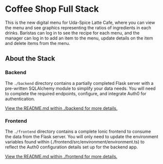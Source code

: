 # Coffee Shop Full Stack

This is the new digital menu for Uda-Spice Latte Cafe, where you can view the menu and see graphics representing the ratios of ingredients in each drinks.
Baristas can log in to see the recipe for each menu, and the manager can log in to add an item to the menu, update details on the item and delete items from the menu. 


## About the Stack

### Backend

The `./backend` directory contains a partially completed Flask server with a pre-written SQLAlchemy module to simplify your data needs. You will need to complete the required endpoints, configure, and integrate Auth0 for authentication.

[View the README.md within ./backend for more details.](./backend/README.md)

### Frontend

The `./frontend` directory contains a complete Ionic frontend to consume the data from the Flask server. You will only need to update the environment variables found within (./frontend/src/environment/environment.ts) to reflect the Auth0 configuration details set up for the backend app. 

[View the README.md within ./frontend for more details.](./frontend/README.md)
